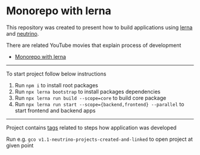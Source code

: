 # Monorepo with lerna

This repository was created to present how to build applications using [lerna](https://lerna.js.org/) and [neutrino](https://neutrinojs.org/).

There are related YouTube movies that explain process of development
* [Monorepo with lerna](https://youtu.be/RSyJ9ihrHhA)

---

To start project follow below instructions
1. Run `npm i` to install root packages
2. Run `npx lerna bootstrap` to install packages dependencies
3. Run `npx lerna run build --scope=core` to build core package
4. Run `npx lerna run start --scope={backend,frontend} --parallel` to start frontend and backend apps

---

Project contains [tags](https://github.com/matthew-the-equine/devenv-lerna-episodes/tags) related to steps how application was developed

Run e.g. `gco v1.1-neutrino-projects-created-and-linked` to open project at given point